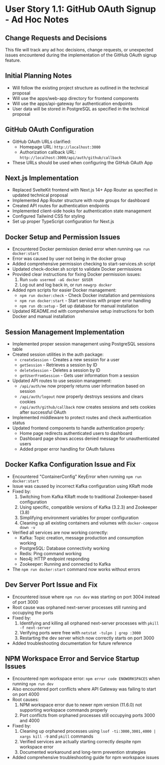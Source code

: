 # User Story 1.1: GitHub OAuth Signup - Ad Hoc Notes

## Change Requests and Decisions

This file will track any ad hoc decisions, change requests, or unexpected issues encountered during the implementation of the GitHub OAuth signup feature.

## Initial Planning Notes

- Will follow the existing project structure as outlined in the technical proposal
- Will use the apps/web-app directory for frontend components
- Will use the apps/api-gateway for authentication endpoints
- User data will be stored in PostgreSQL as specified in the technical proposal

## GitHub OAuth Configuration

- GitHub OAuth URLs clarified:
  - Homepage URL: `http://localhost:3000`
  - Authorization callback URL: `http://localhost:3000/api/auth/github/callback`
- These URLs should be used when configuring the GitHub OAuth App

## Next.js Implementation

- Replaced SvelteKit frontend with Next.js 14+ App Router as specified in updated technical proposal
- Implemented App Router structure with route groups for dashboard
- Created API routes for authentication endpoints
- Implemented client-side hooks for authentication state management
- Configured Tailwind CSS for styling
- Set up proper TypeScript configuration for Next.js

## Docker Setup and Permission Issues

- Encountered Docker permission denied error when running `npm run docker:start`
- Error was caused by user not being in the docker group
- Added comprehensive permission checking to start-services.sh script
- Updated check-docker.sh script to validate Docker permissions
- Provided clear instructions for fixing Docker permission issues:
  1. Run `sudo usermod -aG docker $USER`
  2. Log out and log back in, or run `newgrp docker`
- Added npm scripts for easier Docker management:
  - `npm run docker:check` - Check Docker installation and permissions
  - `npm run docker:start` - Start services with proper error handling
  - `npm run db:setup` - Set up database for manual installation
- Updated README.md with comprehensive setup instructions for both Docker and manual installation

## Session Management Implementation

- Implemented proper session management using PostgreSQL sessions table
- Created session utilities in the auth package:
  - `createSession` - Creates a new session for a user
  - `getSession` - Retrieves a session by ID
  - `deleteSession` - Deletes a session by ID
  - `getUserFromSession` - Gets user information from a session
- Updated API routes to use session management:
  - `/api/auth/me` now properly returns user information based on session
  - `/api/auth/logout` now properly destroys sessions and clears cookies
  - `/api/auth/github/callback` now creates sessions and sets cookies after successful OAuth
- Implemented middleware to protect routes and check authentication status
- Updated frontend components to handle authentication properly:
  - Home page redirects authenticated users to dashboard
  - Dashboard page shows access denied message for unauthenticated users
  - Added proper error handling for OAuth failures

## Docker Kafka Configuration Issue and Fix

- Encountered "ContainerConfig" KeyError when running `npm run docker:start`
- Issue was caused by incorrect Kafka configuration using KRaft mode
- Fixed by:
  1. Switching from Kafka KRaft mode to traditional Zookeeper-based configuration
  2. Using specific, compatible versions of Kafka (3.2.3) and Zookeeper (3.8)
  3. Simplifying environment variables for proper configuration
  4. Cleaning up all existing containers and volumes with `docker-compose down -v`
- Verified all services are now working correctly:
  - Kafka: Topic creation, message production and consumption working
  - PostgreSQL: Database connectivity working
  - Redis: Ping command working
  - Neo4j: HTTP endpoint responding
  - Zookeeper: Running and connected to Kafka
- The `npm run docker:start` command now works without errors

## Dev Server Port Issue and Fix

- Encountered issue where `npm run dev` was starting on port 3004 instead of port 3000
- Root cause was orphaned next-server processes still running and occupying the ports
- Fixed by:
  1. Identifying and killing all orphaned next-server processes with `pkill -f next-server`
  2. Verifying ports were free with `netstat -tulpn | grep :3000`
  3. Restarting the dev server which now correctly starts on port 3000
- Added troubleshooting documentation for future reference

## NPM Workspace Error and Service Startup Issues

- Encountered npm workspace error: `npm error code ENOWORKSPACES` when running `npm run dev`
- Also encountered port conflicts where API Gateway was failing to start on port 4000
- Root causes:
  1. NPM workspace error due to newer npm version (11.6.0) not supporting workspace commands properly
  2. Port conflicts from orphaned processes still occupying ports 3000 and 4000
- Fixed by:
  1. Cleaning up orphaned processes using `lsof -ti:3000,3001,4000 | xargs kill -9` and `pkill` commands
  2. Verified services are actually starting correctly despite npm workspace error
  3. Documented workaround and long-term prevention strategies
- Added comprehensive troubleshooting guide for npm workspace issues